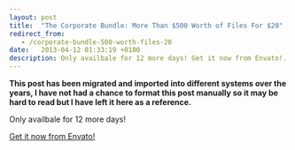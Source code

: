 ```yaml
---
layout: post
title:  "The Corporate Bundle: More Than $500 Worth of Files For $20"
redirect_from:
   - /corporate-bundle-500-worth-files-20
date:   2013-04-12 01:33:19 +0100
description: Only availbale for 12 more days! Get it now from Envato!...
---
```


**This post has been migrated and imported into different systems over the years, I have not had a chance to format this post manually so it may be hard to read but I have left it here as a reference.**

Only availbale for 12 more days!  
  
[Get it now from Envato!](http://themeforest.net/bundles/corporate?ref=bigideaguy "Envato Corporate Bundle")